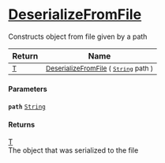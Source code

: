 # [DeserializeFromFile](./SerializationHelper-DeserializeFromFile.md)

Constructs object from file given by a path

| Return | Name | 
| --- | --- | 
| <sub>[T](./SerializationHelper-DeserializeFromFile.md)</sub> | <sub>[DeserializeFromFile](./SerializationHelper-DeserializeFromFile.md) ( [`String`](https://docs.microsoft.com/en-us/dotnet/api/System.String) path )</sub> | 


#### Parameters
**`path`**  [`String`](https://docs.microsoft.com/en-us/dotnet/api/System.String)<br>
#### Returns
[T](./SerializationHelper-DeserializeFromFile.md)<br>
The object that was serialized to the file